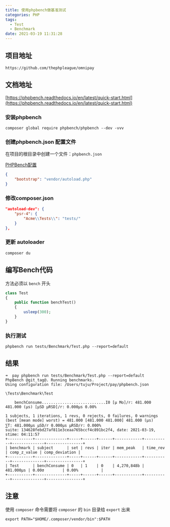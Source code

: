 ```yaml
---
title: 使用phpbench做基准测试
categories: PHP
tags:
  - Test
  - Benchmark
date: 2021-03-19 11:31:28
---
```


## 项目地址
```url
https://github.com/thephpleague/omnipay
```

## 文档地址

[https://phpbench.readthedocs.io/en/latest/quick-start.html](https://phpbench.readthedocs.io/en/latest/quick-start.html)

### 安装phpbench

````console
composer global require phpbench/phpbench --dev -vvv
````

### 创建phpbench.json 配置文件

在项目的根目录中创建一个文件：`phpbench.json`

[PHPBench配置](https://phpbench.readthedocs.io/en/latest/quick-start.html#phpbench-configuration)

```json
{
    "bootstrap": "vendor/autoload.php"
}
```

### 修改composer.json

```json
"autoload-dev": {
    "psr-4": {
        "Acme\\Tests\\": "tests/"
    }
},
```

### 更新 autoloader

`composer du`

## 编写Bench代码

方法必须以 `bench` 开头

```php
class Test
{
    public function benchTest()
    {
        usleep(300);
    }
}
```

### 执行测试

```
phpbench run tests/Benchmark/Test.php --report=default
```

## 结果

```console
➜  pay phpbench run tests/Benchmark/Test.php --report=default
PhpBench @git_tag@. Running benchmarks.
Using configuration file: /Users/tuju/Project/pay/phpbench.json

\Tests\Benchmark\Test

    benchConsume............................I0 [μ Mo]/r: 481.000 481.000 (μs) [μSD μRSD]/r: 0.000μs 0.00%

1 subjects, 1 iterations, 1 revs, 0 rejects, 0 failures, 0 warnings
(best [mean mode] worst) = 481.000 [481.000 481.000] 481.000 (μs)
⅀T: 481.000μs μSD/r 0.000μs μRSD/r: 0.000%
suite: 134628febd27af811e3ceaa765bccf4c891bc2f4, date: 2021-03-19, stime: 04:11:57
+-----------+--------------+-----+------+------+------------+-----------+--------------+----------------+
| benchmark | subject      | set | revs | iter | mem_peak   | time_rev  | comp_z_value | comp_deviation |
+-----------+--------------+-----+------+------+------------+-----------+--------------+----------------+
| Test      | benchConsume | 0   | 1    | 0    | 4,270,848b | 481.000μs | 0.00σ        | 0.00%          |
+-----------+--------------+-----+------+------+------------+-----------+--------------+----------------+

```

## 注意

使用 `composer` 命令需要将 `composer` 的 `bin` 目录给 `export` 出来

```console
export PATH="$HOME/.composer/vendor/bin":$PATH
```

